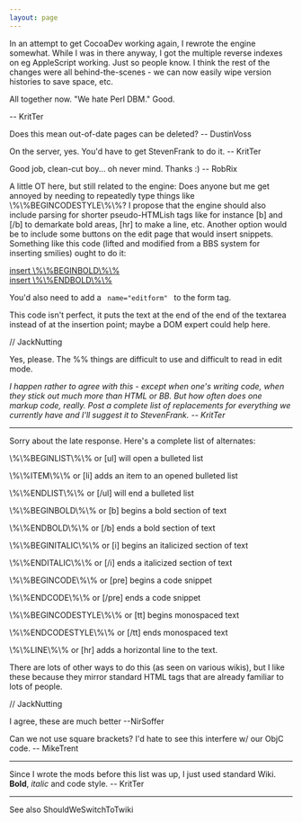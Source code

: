 ```yaml
---
layout: page
---
```


In an attempt to get CocoaDev working again, I rewrote the engine somewhat. While I was in there anyway, I got the multiple reverse indexes on eg AppleScript working. Just so people know. I think the rest of the changes were all behind-the-scenes - we can now easily wipe version histories to save space, etc.

All together now. "We hate Perl DBM." Good.

-- KritTer

Does this mean out-of-date pages can be deleted? -- DustinVoss

On the server, yes. You'd have to get StevenFrank to do it. -- KritTer

Good job, clean-cut boy... oh never mind. Thanks :) -- RobRix

A little OT here, but still related to the engine:  Does anyone but me get annoyed by needing to repeatedly type things like \\%\\%BEGINCODESTYLE\\%\\%?  I propose that the engine should also include parsing for shorter pseudo-HTMLish tags like for instance [b] and [/b] to demarkate bold areas, [hr] to make a line, etc.  Another option would be to include some buttons on the edit page that would insert snippets.  Something like this code (lifted and modified from a BBS system for inserting smilies) ought to do it:

    
<script language="javascript">
<!--
function popitin(snippet) {
	document.editform.text.value += snippet;
	document.editform.text.focus();
}
-->
</script>
<a href="javascript:popitin('\\%\\%BEGINBOLD\\%\\%')">insert \\%\\%BEGINBOLD\\%\\%</a><br>
<a href="javascript:popitin('\\%\\%ENDBOLD\\%\\%')">insert \\%\\%ENDBOLD\\%\\%</a><br>
<!-- etc -->


You'd also need to add a <code> name="editform" </code> to the form tag.

This code isn't perfect, it puts the text at the end of the end of the textarea instead of at the insertion point; maybe a DOM expert could help here.

// JackNutting


Yes, please. The %% things are difficult to use and difficult to read in edit mode.

*I happen rather to agree with this - except when one's writing code, when they stick out much more than HTML or BB. But how often does one markup code, really. Post a complete list of replacements for everything we currently have and I'll suggest it to StevenFrank. -- KritTer*

----

Sorry about the late response.  Here's a complete list of alternates:

\\%\\%BEGINLIST\\%\\% or [ul] will open a bulleted list 

\\%\\%ITEM\\%\\% or [li] adds an item to an opened bulleted list 

\\%\\%ENDLIST\\%\\% or [/ul] will end a bulleted list 


\\%\\%BEGINBOLD\\%\\% or [b] begins a bold section of text 

\\%\\%ENDBOLD\\%\\% or [/b] ends a bold section of text 


\\%\\%BEGINITALIC\\%\\% or [i] begins an italicized section of text 

\\%\\%ENDITALIC\\%\\% or [/i] ends a italicized section of text 


\\%\\%BEGINCODE\\%\\% or [pre] begins a code snippet 

\\%\\%ENDCODE\\%\\% or [/pre] ends a code snippet 


\\%\\%BEGINCODESTYLE\\%\\% or [tt] begins monospaced text 

\\%\\%ENDCODESTYLE\\%\\% or [/tt] ends monospaced text 


\\%\\%LINE\\%\\% or [hr] adds a horizontal line to the text.

There are lots of other ways to do this (as seen on various wikis), but I like these because they mirror standard HTML tags that are already familiar to lots of people.

// JackNutting

I agree, these are much better --NirSoffer

Can we not use square brackets? I'd hate to see this interfere w/ our ObjC code. -- MikeTrent

----

Since I wrote the mods before this list was up, I just used standard Wiki. **Bold**, *italic* and     code style. -- KritTer

----

See also ShouldWeSwitchToTwiki
